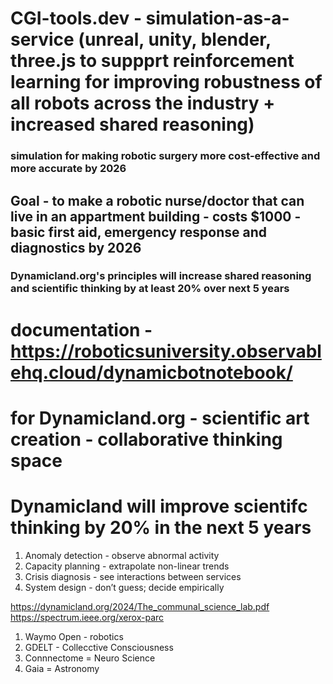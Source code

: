 # CGI-tools.dev - simulation-as-a-service (unreal, unity, blender, three.js to suppprt reinforcement learning for improving robustness of all robots across the industry + increased shared reasoning)

### simulation for making robotic surgery more cost-effective and more accurate by 2026

## Goal - to make a robotic nurse/doctor that can live in an appartment building - costs $1000 - basic first aid, emergency response and diagnostics by 2026

### Dynamicland.org's principles will increase shared reasoning and scientific thinking by at least 20% over next 5 years

# documentation - https://roboticsuniversity.observablehq.cloud/dynamicbotnotebook/

# for Dynamicland.org - scientific art creation - collaborative thinking space

# Dynamicland will improve scientifc thinking by 20% in the next 5 years

1. Anomaly detection - observe abnormal activity
2. Capacity planning - extrapolate non-linear trends
3. Crisis diagnosis - see interactions between services
4. System design - don’t guess; decide empirically

https://dynamicland.org/2024/The_communal_science_lab.pdf
https://spectrum.ieee.org/xerox-parc
1. Waymo Open - robotics
2. GDELT - Collecctive Consciousness
3. Connnectome = Neuro Science
4. Gaia = Astronomy

